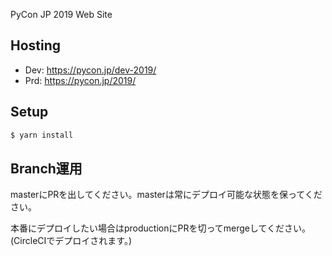 PyCon JP 2019 Web Site

## Hosting

- Dev: https://pycon.jp/dev-2019/
- Prd: https://pycon.jp/2019/

## Setup

``` bash
$ yarn install
```

## Branch運用

masterにPRを出してください。masterは常にデプロイ可能な状態を保ってください。

本番にデプロイしたい場合はproductionにPRを切ってmergeしてください。(CircleCIでデプロイされます。)
